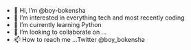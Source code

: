 - 👋 Hi, I’m @boy-bokensha
- 👀 I’m interested in everything tech and most recently coding 
- 🌱 I’m currently learning Python
- 💞️ I’m looking to collaborate on ...
- 📫 How to reach me ...Twitter @boy_bokensha

<!---
boy-bokensha/boy-bokensha is a ✨ special ✨ repository because its `README.md` (this file) appears on your GitHub profile.
You can click the Preview link to take a look at your changes.
--->
